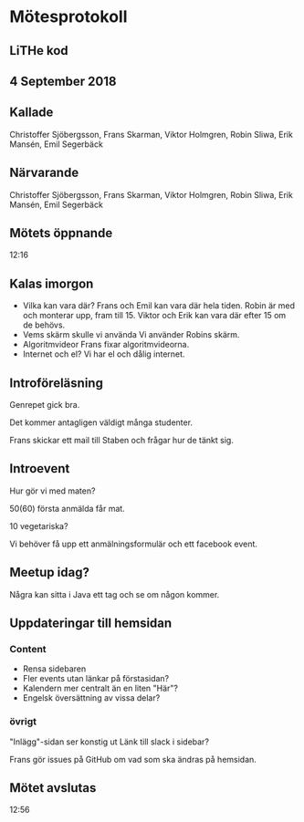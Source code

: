 # Mötesprotokoll

## LiTHe kod

## 4 September 2018

## Kallade
Christoffer Sjöbergsson, Frans Skarman, Viktor Holmgren, Robin Sliwa, Erik Mansén, Emil Segerbäck

## Närvarande
Christoffer Sjöbergsson, Frans Skarman, Viktor Holmgren, Robin Sliwa, Erik Mansén, Emil Segerbäck

## Mötets öppnande
12:16

## Kalas imorgon

- Vilka kan vara där?
Frans och Emil kan vara där hela tiden. Robin är med och monterar upp, fram till 15. Viktor och Erik kan vara där efter 15 om de behövs.
- Vems skärm skulle vi använda
Vi använder Robins skärm.
- Algoritmvideor
Frans fixar algoritmvideorna.
- Internet och el?
Vi har el och dålig internet.

## Introföreläsning
Genrepet gick bra.

Det kommer antagligen väldigt många studenter.

Frans skickar ett mail till Staben och frågar hur de tänkt sig.

## Introevent
Hur gör vi med maten?

50(60) första anmälda får mat.

10 vegetariska?

Vi behöver få upp ett anmälningsformulär och ett facebook event.

## Meetup idag?
Några kan sitta i Java ett tag och se om någon kommer.

## Uppdateringar till hemsidan

### Content
- Rensa sidebaren
- Fler events utan länkar på förstasidan?
- Kalendern mer centralt än en liten "Här"?
- Engelsk översättning av vissa delar?

### övrigt
"Inlägg"-sidan ser konstig ut
Länk till slack i sidebar?

Frans gör issues på GitHub om vad som ska ändras på hemsidan.

## Mötet avslutas
12:56
